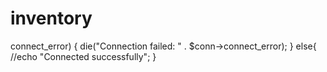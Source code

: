 # inventory
<?php
$servername = "localhost";
$username = "root";
$password = "";
$db_name = "Inventory";

// Create connection
$conn = new mysqli($servername, $username, $password,$db_name);

// Check connection
if ($conn->connect_error) {
    die("Connection failed: " . $conn->connect_error);
}
else{
    //echo "Connected successfully";
}
